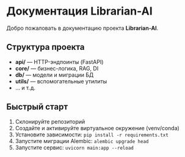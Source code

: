 # Документация Librarian-AI

Добро пожаловать в документацию проекта **Librarian-AI**.

## Структура проекта

- **api/** — HTTP-эндпоинты (FastAPI)
- **core/** — бизнес-логика, RAG, DI
- **db/** — модели и миграции БД
- **utils/** — вспомогательные утилиты
- … и т. д.

## Быстрый старт

1. Склонируйте репозиторий
2. Создайте и активируйте виртуальное окружение (venv/conda)
3. Установите зависимости: `pip install -r requirements.txt`
4. Запустите миграции Alembic: `alembic upgrade head`
5. Запустите сервис: `uvicorn main:app --reload`